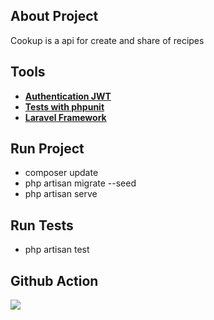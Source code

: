 ## About Project

Cookup is a api for create and share of recipes 

## Tools
 
- **[Authentication JWT](https://github.com/tymondesigns/jwt-auth/wiki)** 
- **[Tests with phpunit](https://phpunit.de/)** 
- **[Laravel Framework](https://laravel.com/)** 

## Run Project

- composer update 
- php artisan migrate --seed
- php artisan serve

## Run Tests

- php artisan test


## Github Action 

<p><img src="https://github.com/tiagobrunoBFR/cookup-api/workflows/Laravel%20Workflow/badge.svg"> </p>
